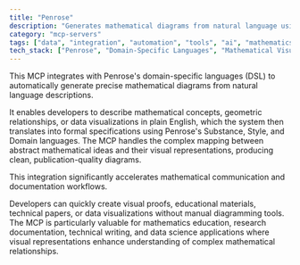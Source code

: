 ```yaml
---
title: "Penrose"
description: "Generates mathematical diagrams from natural language using Penrose's domain-specific languages for visualization."
category: "mcp-servers"
tags: ["data", "integration", "automation", "tools", "ai", "mathematics", "visualization", "education"]
tech_stack: ["Penrose", "Domain-Specific Languages", "Mathematical Visualization", "Diagram Generation", "Substance Language", "Style Language", "Domain Language"]
---
```


This MCP integrates with Penrose's domain-specific languages (DSL) to automatically generate precise mathematical diagrams from natural language descriptions. 

It enables developers to describe mathematical concepts, geometric relationships, or data visualizations in plain English, which the system then translates into formal specifications using Penrose's Substance, Style, and Domain languages. The MCP handles the complex mapping between abstract mathematical ideas and their visual representations, producing clean, publication-quality diagrams.

This integration significantly accelerates mathematical communication and documentation workflows. 

Developers can quickly create visual proofs, educational materials, technical papers, or data visualizations without manual diagramming tools. The MCP is particularly valuable for mathematics education, research documentation, technical writing, and data science applications where visual representations enhance understanding of complex mathematical relationships.